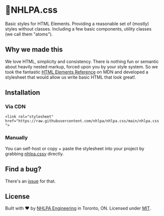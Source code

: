 # 🏒NHLPA.css

Basic styles for HTML Elements. Providing a reasonable set of (mostly) styles without classes. Including a few basic components, utility classes (we call them "atoms").

## Why we made this

We love HTML, simplicity and consistency. There is nothing fun or semantic about heavily nested markup, forced upon you by your style system. So we took the fantastic [HTML Elements Reference](https://developer.mozilla.org/en-US/docs/Web/HTML/Element) on MDN and developed a stylesheet that would allow us write basic HTML that look great!.

## Installation

### Via CDN

`<link rel="stylesheet" href="https://raw.githubusercontent.com/nhlpa/nhlpa.css/main/nhlpa.css">`

### Manually

You can self-host or copy + paste the stylesheet into your project by grabbing [nhlpa.cssv](https://github.com/nhlpa/nhlpa/blob/master/nhlpa.cssv) directly.

## Find a bug?

There's an [issue](https://github.com/nhlpa/nhlpa.css/issues) for that.

## License

Built with ♥ by [NHLPA Engineering](https://github.com/nhlpa) in Toronto, ON. Licensed under [MIT](https://github.com/nhlpa/nhlpa.css/blob/master/LICENSE).